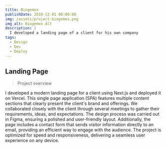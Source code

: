 ```yaml
---
title: Biogemex
publishDate: 2019-12-01 00:00:00
img: /assets/project-biogemex.png
img_alt: Biogemex Alt
description: |
  I developed a landing page of a client for his own company
tags:
  - Design
  - Dev
  - Deploy
---
```


## Landing Page

> Project overview

I developed a modern landing page for a client using Next.js and deployed it on Vercel. This single page application (SPA) features multiple content sections that clearly present the client's brand and offerings. We collaborated closely with the client through several meetings to gather their requirements, ideas, and expectations. The design process was carried out in Figma, ensuring a polished and user-friendly layout. Additionally, the page includes a contact form that sends visitor information directly to an email, providing an efficient way to engage with the audience. The project is optimized for speed and responsiveness, delivering a seamless user experience on any device.
